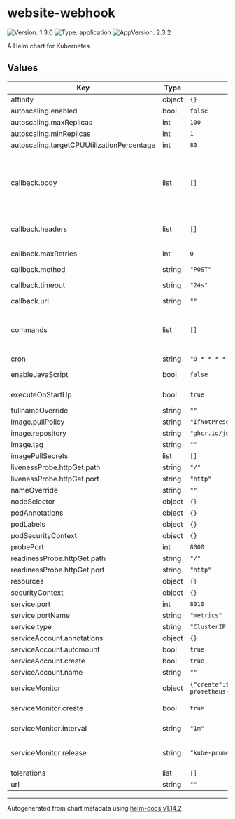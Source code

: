 # website-webhook

![Version: 1.3.0](https://img.shields.io/badge/Version-1.3.0-informational?style=flat-square) ![Type: application](https://img.shields.io/badge/Type-application-informational?style=flat-square) ![AppVersion: 2.3.2](https://img.shields.io/badge/AppVersion-2.3.2-informational?style=flat-square)

A Helm chart for Kubernetes

## Values

| Key | Type | Default | Description |
|-----|------|---------|-------------|
| affinity | object | `{}` |  |
| autoscaling.enabled | bool | `false` |  |
| autoscaling.maxReplicas | int | `100` |  |
| autoscaling.minReplicas | int | `1` |  |
| autoscaling.targetCPUUtilizationPercentage | int | `80` |  |
| callback.body | list | `[]` | definition of the json body for the callback example: - name: "description"   value: "The value on page <<url>> changed from '<<commands.changedState.old>>' to '<<commands.changedState.new>>'" |
| callback.headers | list | `[]` | headers for the callback example: - name: Content-Type   value: application/json |
| callback.maxRetries | int | `0` | maximum number of retries for the callback, default is 0 |
| callback.method | string | `"POST"` | method for the callback |
| callback.timeout | string | `"24s"` | timeout for the callback, default is 24 seconds |
| callback.url | string | `""` | url for the callback |
| commands | list | `[]` | commands for the webhook example: - kind: "triggerCallbackOnChangedState"   name: "changedState"   xpath: "//td[@id='p0']/text()" |
| cron | string | `"0 * * * *"` | cron expression for scheduling of job |
| enableJavaScript | bool | `false` | defines if javascript should be executed during the run |
| executeOnStartUp | bool | `true` | if set to true, the function will be executed on startup |
| fullnameOverride | string | `""` |  |
| image.pullPolicy | string | `"IfNotPresent"` |  |
| image.repository | string | `"ghcr.io/jo-hoe/website-webhook"` |  |
| image.tag | string | `""` |  |
| imagePullSecrets | list | `[]` |  |
| livenessProbe.httpGet.path | string | `"/"` |  |
| livenessProbe.httpGet.port | string | `"http"` |  |
| nameOverride | string | `""` |  |
| nodeSelector | object | `{}` |  |
| podAnnotations | object | `{}` |  |
| podLabels | object | `{}` |  |
| podSecurityContext | object | `{}` |  |
| probePort | int | `8000` |  |
| readinessProbe.httpGet.path | string | `"/"` |  |
| readinessProbe.httpGet.port | string | `"http"` |  |
| resources | object | `{}` |  |
| securityContext | object | `{}` |  |
| service.port | int | `8010` |  |
| service.portName | string | `"metrics"` |  |
| service.type | string | `"ClusterIP"` |  |
| serviceAccount.annotations | object | `{}` |  |
| serviceAccount.automount | bool | `true` |  |
| serviceAccount.create | bool | `true` |  |
| serviceAccount.name | string | `""` |  |
| serviceMonitor | object | `{"create":true,"interval":"1m","release":"kube-prometheus-stack"}` | The following describes the configuration of the service monitor |
| serviceMonitor.create | bool | `true` | Whether to create a service monitor for the service |
| serviceMonitor.interval | string | `"1m"` | The interval at which the metrics will be scraped |
| serviceMonitor.release | string | `"kube-prometheus-stack"` | Name of the prometheus release label. Should equal the release name of the according prometheus. |
| tolerations | list | `[]` |  |
| url | string | `""` |  |

----------------------------------------------
Autogenerated from chart metadata using [helm-docs v1.14.2](https://github.com/norwoodj/helm-docs/releases/v1.14.2)
